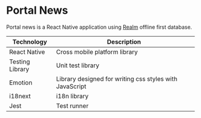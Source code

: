 # Portal News

Portal news is a React Native application using [Realm](https://realm.io) offline first database.

| Technology      | Description                                             |
| --------------- | ------------------------------------------------------- |
| React Native    | Cross mobile platform library                           |
| Testing Library | Unit test library                                       |
| Emotion         | Library designed for writing css styles with JavaScript |
| i18next         | i18n library                                            |
| Jest            | Test runner                                             |
